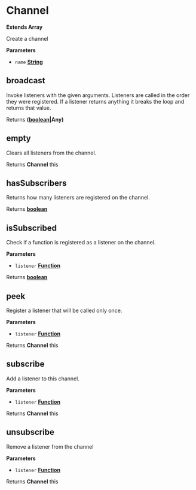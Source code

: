 # Channel

**Extends Array**

Create a channel

**Parameters**

-   `name` **[String](https://developer.mozilla.org/en-US/docs/Web/JavaScript/Reference/Global_Objects/String)** 

## broadcast

Invoke listeners with the given arguments.
Listeners are called in the order they were registered.
If a listener returns anything it breaks the loop and returns that value.

Returns **([boolean](https://developer.mozilla.org/en-US/docs/Web/JavaScript/Reference/Global_Objects/Boolean)|Any)** 

## empty

Clears all listeners from the channel.

Returns **Channel** this

## hasSubscribers

Returns how many listeners are registered on the channel.

Returns **[boolean](https://developer.mozilla.org/en-US/docs/Web/JavaScript/Reference/Global_Objects/Boolean)** 

## isSubscribed

Check if a function is registered as a listener on the channel.

**Parameters**

-   `listener` **[Function](https://developer.mozilla.org/en-US/docs/Web/JavaScript/Reference/Statements/function)** 

Returns **[boolean](https://developer.mozilla.org/en-US/docs/Web/JavaScript/Reference/Global_Objects/Boolean)** 

## peek

Register a listener that will be called only once.

**Parameters**

-   `listener` **[Function](https://developer.mozilla.org/en-US/docs/Web/JavaScript/Reference/Statements/function)** 

Returns **Channel** this

## subscribe

Add a listener to this channel.

**Parameters**

-   `listener` **[Function](https://developer.mozilla.org/en-US/docs/Web/JavaScript/Reference/Statements/function)** 

Returns **Channel** this

## unsubscribe

Remove a listener from the channel

**Parameters**

-   `listener` **[Function](https://developer.mozilla.org/en-US/docs/Web/JavaScript/Reference/Statements/function)** 

Returns **Channel** this
